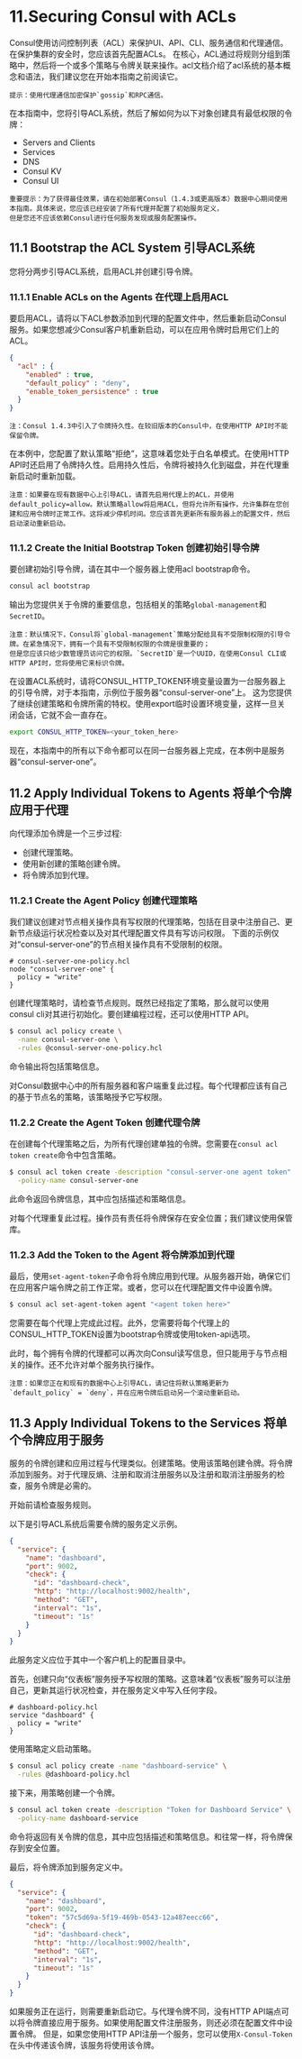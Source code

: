 # 11.Securing Consul with ACLs

Consul使用访问控制列表（ACL）来保护UI、API、CLI、服务通信和代理通信。在保护集群的安全时，您应该首先配置ACLs。
在核心，ACL通过将规则分组到策略中，然后将一个或多个策略与令牌关联来操作。acl文档介绍了acl系统的基本概念和语法，我们建议您在开始本指南之前阅读它。

```text
提示：使用代理通信加密保护`gossip`和RPC通信。
```

在本指南中，您将引导ACL系统，然后了解如何为以下对象创建具有最低权限的令牌：
* Servers and Clients
* Services
* DNS
* Consul KV
* Consul UI

```text
重要提示：为了获得最佳效果，请在初始部署Consul（1.4.3或更高版本）数据中心期间使用本指南。具体来说，您应该已经安装了所有代理并配置了初始服务定义，
但是您还不应该依赖Consul进行任何服务发现或服务配置操作。
```

## 11.1 Bootstrap the ACL System 引导ACL系统

您将分两步引导ACL系统，启用ACL并创建引导令牌。

### 11.1.1 Enable ACLs on the Agents 在代理上启用ACL

要启用ACL，请将以下ACL参数添加到代理的配置文件中，然后重新启动Consul服务。如果您想减少Consul客户机重新启动，可以在应用令牌时启用它们上的ACL。
```json
{
  "acl" : {
    "enabled" : true,
    "default_policy" : "deny",
    "enable_token_persistence" : true
  }
}
```

```text
注：Consul 1.4.3中引入了令牌持久性。在较旧版本的Consul中，在使用HTTP API时不能保留令牌。
```

在本例中，您配置了默认策略“拒绝”，这意味着您处于白名单模式。在使用HTTP API时还启用了令牌持久性。启用持久性后，令牌将被持久化到磁盘，并在代理重新启动时重新加载。

```text
注意：如果要在现有数据中心上引导ACL，请首先启用代理上的ACL，并使用default_policy=allow。默认策略allow将启用ACL，但将允许所有操作，允许集群在您创建和应用令牌时正常工作。这将减少停机时间。您应该首先更新所有服务器上的配置文件，然后启动滚动重新启动。
```

### 11.1.2 Create the Initial Bootstrap Token   创建初始引导令牌

要创建初始引导令牌，请在其中一个服务器上使用acl bootstrap命令。
```bash
consul acl bootstrap
```

输出为您提供关于令牌的重要信息，包括相关的策略`global-management`和`SecretID`。

```text
注意：默认情况下，Consul将`global-management`策略分配给具有不受限制权限的引导令牌。在紧急情况下，拥有一个具有不受限制权限的令牌是很重要的；
但是您应该只给少数管理员访问它的权限。`SecretID`是一个UUID，在使用Consul CLI或HTTP API时，您将使用它来标识令牌。
```

在设置ACL系统时，请将CONSUL_HTTP_TOKEN环境变量设置为一台服务器上的引导令牌，对于本指南，示例位于服务器“consul-server-one”上。
这为您提供了继续创建策略和令牌所需的特权。使用export临时设置环境变量，这样一旦关闭会话，它就不会一直存在。

```bash
export CONSUL_HTTP_TOKEN=<your_token_here>
```

现在，本指南中的所有以下命令都可以在同一台服务器上完成，在本例中是服务器“consul-server-one”。

## 11.2 Apply Individual Tokens to Agents  将单个令牌应用于代理

向代理添加令牌是一个三步过程:
* 创建代理策略。
* 使用新创建的策略创建令牌。
* 将令牌添加到代理。

### 11.2.1 Create the Agent Policy 创建代理策略

我们建议创建对节点相关操作具有写权限的代理策略，包括在目录中注册自己、更新节点级运行状况检查以及对其代理配置文件具有写访问权限。
下面的示例仅对“consul-server-one”的节点相关操作具有不受限制的权限。

```hcl
# consul-server-one-policy.hcl
node "consul-server-one" {
  policy = "write"
}
```

创建代理策略时，请检查节点规则。既然已经指定了策略，那么就可以使用consul cli对其进行初始化。要创建编程过程，还可以使用HTTP API。

```bash
$ consul acl policy create \
  -name consul-server-one \
  -rules @consul-server-one-policy.hcl
```

命令输出将包括策略信息。

对Consul数据中心中的所有服务器和客户端重复此过程。每个代理都应该有自己的基于节点名的策略，该策略授予它写权限。

### 11.2.2 Create the Agent Token 创建代理令牌

在创建每个代理策略之后，为所有代理创建单独的令牌。您需要在`consul acl token create`命令中包含策略。

```bash
$ consul acl token create -description "consul-server-one agent token" \
  -policy-name consul-server-one
```

此命令返回令牌信息，其中应包括描述和策略信息。

对每个代理重复此过程。操作员有责任将令牌保存在安全位置；我们建议使用保管库。

### 11.2.3 Add the Token to the Agent 将令牌添加到代理

最后，使用`set-agent-token`子命令将令牌应用到代理。从服务器开始，确保它们在应用客户端令牌之前工作正常。或者，您可以在代理配置文件中设置令牌。

```bash
$ consul acl set-agent-token agent "<agent token here>"
```

您需要在每个代理上完成此过程。此外，您需要将每个代理上的CONSUL_HTTP_TOKEN设置为bootstrap令牌或使用token-api选项。

此时，每个拥有令牌的代理都可以再次向Consul读写信息，但只能用于与节点相关的操作。还不允许对单个服务执行操作。

```text
注意：如果您正在和现有的数据中心上引导ACL，请记住将默认策略更新为 `default_policy` = `deny`，并在应用令牌后启动另一个滚动重新启动。
```

## 11.3 Apply Individual Tokens to the Services  将单个令牌应用于服务

服务的令牌创建和应用过程与代理类似。创建策略。使用该策略创建令牌。将令牌添加到服务。对于代理反熵、注册和取消注册服务以及注册和取消注册服务的检查，服务令牌是必需的。

开始前请检查服务规则。

以下是引导ACL系统后需要令牌的服务定义示例。

```json
{
  "service": {
    "name": "dashboard",
    "port": 9002,
    "check": {
      "id": "dashboard-check",
      "http": "http://localhost:9002/health",
      "method": "GET",
      "interval": "1s",
      "timeout": "1s"
    }
  }
}
```

此服务定义应位于其中一个客户机上的配置目录中。

首先，创建只向“仪表板”服务授予写权限的策略。这意味着“仪表板”服务可以注册自己，更新其运行状况检查，并在服务定义中写入任何字段。

```hcl
# dashboard-policy.hcl
service "dashboard" {
  policy = "write"
}
```

使用策略定义启动策略。

```bash
$ consul acl policy create -name "dashboard-service" \
  -rules @dashboard-policy.hcl
```

接下来，用策略创建一个令牌。
```bash
$ consul acl token create -description "Token for Dashboard Service" \
  -policy-name dashboard-service
```

命令将返回有关令牌的信息，其中应包括描述和策略信息。和往常一样，将令牌保存到安全位置。

最后，将令牌添加到服务定义中。
```json
{
  "service": {
    "name": "dashboard",
    "port": 9002,
    "token": "57c5d69a-5f19-469b-0543-12a487eecc66",
    "check": {
      "id": "dashboard-check",
      "http": "http://localhost:9002/health",
      "method": "GET",
      "interval": "1s",
      "timeout": "1s"
    }
  }
}
```

如果服务正在运行，则需要重新启动它。与代理令牌不同，没有HTTP API端点可以将令牌直接应用于服务。如果使用配置文件注册服务，则还必须在配置文件中设置令牌。
但是，如果您使用HTTP API注册一个服务，您可以使用`X-Consul-Token`在头中传递该令牌，该服务将使用该令牌。
